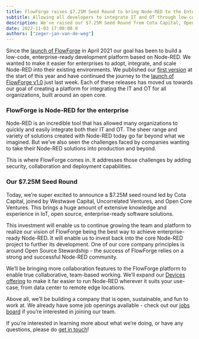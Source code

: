 ```yaml
---
title: FlowForge raises $7.25M Seed Round to bring Node-RED to the Enterprise
subtitle: Allowing all developers to integrate IT and OT through low-code
description: We've raised our $7.25M Seed Round from Cota Capital, Open Core Ventures
date: 2022-11-03 17:00:00.0
authors: ["zeger-jan-van-de-weg"]
---
```


Since the [launch of FlowForge][first-deploy] in April 2021 our goal has been to
build a low-code, enterprise-ready development platform based on Node-RED. We
wanted to make it easier for enterprises to adopt, integrate, and scale Node-RED
into their existing environments. We published our [first version][flowforge-01]
at the start of this year and have continued the journey to the
[launch of FlowForge v1.0][flowforge-1] just last week. Each of these releases
has moved us towards our goal of creating a platform for integrating the
IT and OT for all organizations, built around an open core.

<!--more-->

### FlowForge is Node-RED for the enterprise
Node-RED is an incredible tool that has allowed many organizations to quickly
and easily integrate both their IT and OT. The sheer range and variety of
solutions created with Node-RED today go far beyond what we imagined. But we’ve
also seen the challenges faced by companies wanting to take their Node-RED
solutions into production and beyond.

This is where FlowForge comes in. It addresses those challenges by adding
security, collaboration and deployment capabilities.

### Our $7.25M Seed Round
Today, we’re super excited to announce a $7.25M seed round led by Cota Capital,
joined by Westwave Capital, Uncorrelated Ventures, and Open Core Ventures. This
brings a huge amount of extensive knowledge and experience in IoT, open source,
enterprise-ready software solutions.

This investment will enable us to continue growing the team and platform to
realize our vision of FlowForge being the best way to achieve enterprise-ready
Node-RED. It will enable us to invest back into the core Node-RED project to
further its development. One of our core company principles is around Open
Source Stewardship - the success of FlowForge relies on a strong and successful
Node-RED community.

We’ll be bringing more collaboration features to the FlowForge platform to
enable true collaborative, team-based working. We’ll expand our 
[Devices offering](https://flowforge.com/docs/user/concepts/#device) to make it
far easier to run Node-RED wherever it suits your use-case, from data center to
remote edge locations.

Above all, we’ll be building a company that is open, sustainable, and fun to
work at. We already have some job openings available - check out our 
[jobs board](https://flowforge.com/careers) if you’re interested in joining our
team.

If you’re interested in learning more about what we’re doing, or have any
questions, please do [get in touch](https://flowforge.com/contact-us/)!

[first-deploy]: https://flowforge.com/blog/2021/04/first-deploy/
[flowforge-01]: https://flowforge.com/blog/2022/01/flowforge-01-released/
[flowforge-1]: https://flowforge.com/blog/2022/10/flowforge-1-released/
